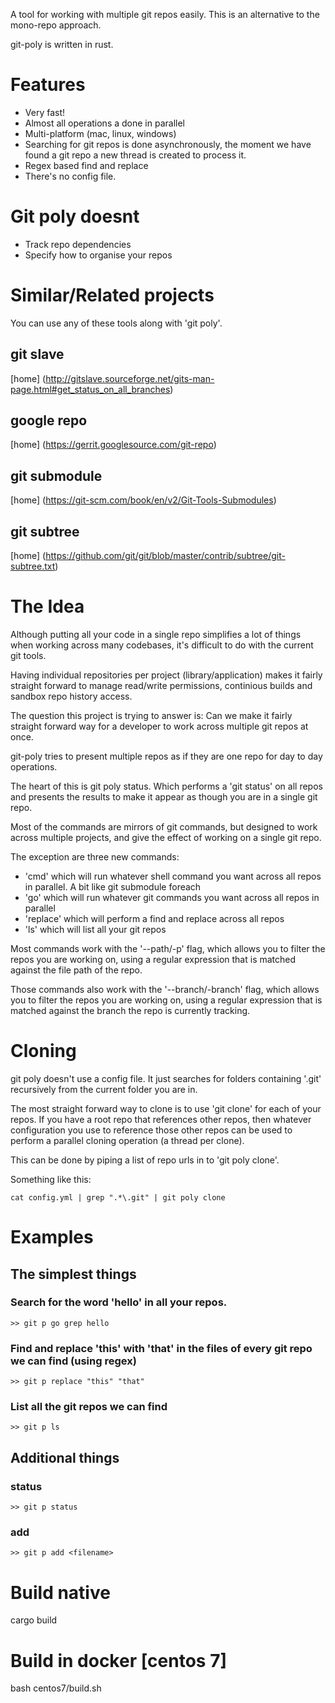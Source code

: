 A tool for working with multiple git repos easily.
This is an alternative to the mono-repo approach.

git-poly is written in rust.

# Features
- Very fast!
- Almost all operations a done in parallel
- Multi-platform (mac, linux, windows)
- Searching for git repos is done asynchronously, the moment we have found a git
  repo a new thread is created to process it.
- Regex based find and replace
- There's no config file.

# Git poly doesnt
- Track repo dependencies
- Specify how to organise your repos

# Similar/Related projects

You can use any of these tools along with 'git poly'.

## git slave
[home] (http://gitslave.sourceforge.net/gits-man-page.html#get_status_on_all_branches)
## google repo
[home] (https://gerrit.googlesource.com/git-repo)
## git submodule
[home] (https://git-scm.com/book/en/v2/Git-Tools-Submodules)
## git subtree
[home] (https://github.com/git/git/blob/master/contrib/subtree/git-subtree.txt)

# The Idea
Although putting all your code in a single repo simplifies a lot of things when
working across many codebases, it's difficult to do with the current git tools.

Having individual repositories per project (library/application) makes it fairly
straight forward to manage read/write permissions, continious builds and sandbox
repo history access.

The question this project is trying to answer is:
    Can we make it fairly straight forward way for a developer to work across multiple
    git repos at once.

git-poly tries to present multiple repos as if they are one repo for day to day operations.

The heart of this is git poly status. Which performs a 'git status' on all repos
and presents the results to make it appear as though you are in a single git repo.

Most of the commands are mirrors of git commands, but designed to work across
multiple projects, and give the effect of working on a single git repo.

The exception are three new commands:
- 'cmd' which will run whatever shell command you want across all repos in parallel. A bit like git submodule foreach
- 'go' which will run whatever git commands you want across all repos in parallel
- 'replace' which will perform a find and replace across all repos
- 'ls' which will list all your git repos

Most commands work with the '--path/-p' flag, which allows you to filter
the repos you are working on, using a regular expression that is matched against
the file path of the repo.

Those commands also work with the '--branch/-branch' flag, which allows you to filter
the repos you are working on, using a regular expression that is matched against
the branch the repo is currently tracking.

# Cloning

git poly doesn't use a config file. It just searches for folders containing
'.git' recursively from the current folder you are in.

The most straight forward way to clone is to use 'git clone' for each of
your repos. If you have a root repo that references other repos, then whatever
configuration you use to reference those other repos can be used to perform
a parallel cloning operation (a thread per clone).

This can be done by piping a list of repo urls in to 'git poly clone'.

Something like this:
```
cat config.yml | grep ".*\.git" | git poly clone
```

# Examples
## The simplest things
### Search for the word 'hello' in all your repos.
```
>> git p go grep hello
```

### Find and replace 'this' with 'that' in the files of every git repo we can find (using regex)
```
>> git p replace "this" "that"
```

### List all the git repos we can find
```
>> git p ls
```

## Additional things
### status
```
>> git p status
```

### add
```
>> git p add <filename>
```

# Build native
cargo build

# Build in docker [centos 7]
bash centos7/build.sh
